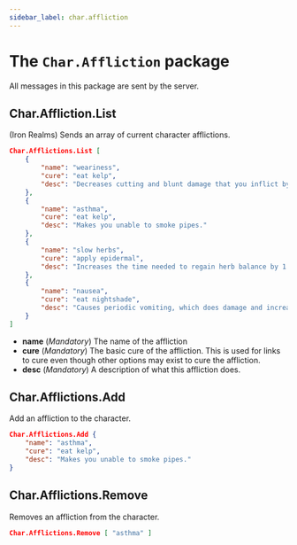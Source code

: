 ```yaml
---
sidebar_label: char.affliction
---
```

# The ``Char.Affliction`` package

All messages in this package are sent by the server.

## Char.Affliction.List

(Iron Realms) Sends an array of current character afflictions. 
````json
Char.Afflictions.List [ 
    { 
        "name": "weariness", 
        "cure": "eat kelp", 
        "desc": "Decreases cutting and blunt damage that you inflict by 30%." 
    }, 
    { 
        "name": "asthma", 
        "cure": "eat kelp", 
        "desc": "Makes you unable to smoke pipes." 
    }, 
    { 
        "name": "slow herbs", 
        "cure": "apply epidermal", 
        "desc": "Increases the time needed to regain herb balance by 1.25 seconds." 
    }, 
    { 
        "name": "nausea", 
        "cure": "eat nightshade", 
        "desc": "Causes periodic vomiting, which does damage and increases hunger." 
    } 
]
````
- **name**
  (*Mandatory*) The name of the affliction
- **cure**
  (*Mandatory*) The basic cure of the affliction. This is used for links to cure even though other options may exist to cure the affliction.
- **desc**
  (*Mandatory*) A description of what this affliction does.

## Char.Afflictions.Add 

Add an affliction to the character.

````json
Char.Afflictions.Add { 
    "name": "asthma", 
    "cure": "eat kelp", 
    "desc": "Makes you unable to smoke pipes." 
}
````

## Char.Afflictions.Remove 

Removes an affliction from the character.

````json
Char.Afflictions.Remove [ "asthma" ]
````
